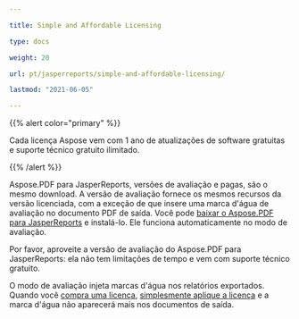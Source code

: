 ```yaml
---

title: Simple and Affordable Licensing

type: docs

weight: 20

url: pt/jasperreports/simple-and-affordable-licensing/

lastmod: "2021-06-05"

---
```


{{% alert color="primary" %}}

Cada licença Aspose vem com 1 ano de atualizações de software gratuitas e suporte técnico gratuito ilimitado.

{{% /alert %}}

Aspose.PDF para JasperReports, versões de avaliação e pagas, são o mesmo download. A versão de avaliação fornece os mesmos recursos da versão licenciada, com a exceção de que insere uma marca d'água de avaliação no documento PDF de saída. Você pode [baixar o Aspose.PDF para JasperReports](http://www.aspose.com/community/files/67/jasperreports-exporters/aspose.pdf-for-jasperreports/default.aspx) e instalá-lo. Ele funciona automaticamente no modo de avaliação.

Por favor, aproveite a versão de avaliação do Aspose.PDF para JasperReports: ela não tem limitações de tempo e vem com suporte técnico gratuito.

O modo de avaliação injeta marcas d'água nos relatórios exportados. Quando você [compra uma licença](http://www.aspose.com/community/forums/aspose.purchase/220/showforum.aspx), [simplesmente aplique a licença](/pdf/jasperreports/licensing/) e a marca d'água não aparecerá mais nos documentos de saída.
